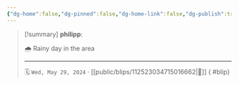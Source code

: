 ```yaml
---
{"dg-home":false,"dg-pinned":false,"dg-home-link":false,"dg-publish":true,"type":"blip","disabled rules":["yaml-title","yaml-title-alias","file-name-heading"],"title":"philipp on mastodon @ 2024-05-29","created-date":"2024-05-29T06:47:31","id":112523034715016660,"updated-date":"2025-05-02T08:50:44","dg-path":"blips/112523034715016662.md","permalink":"/blips/112523034715016662/","dgPassFrontmatter":true}
---
```


> [!summary] **philipp**:
>
> 🌧️ Rainy day in the area
> - - -
>
> 🗓️ `Wed, May 29, 2024` · [[public/blips/112523034715016662\|🔗]]
{ #blip}

